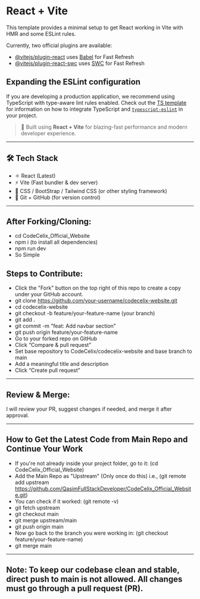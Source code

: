 # React + Vite

This template provides a minimal setup to get React working in Vite with HMR and some ESLint rules.

Currently, two official plugins are available:

- [@vitejs/plugin-react](https://github.com/vitejs/vite-plugin-react/blob/main/packages/plugin-react) uses [Babel](https://babeljs.io/) for Fast Refresh
- [@vitejs/plugin-react-swc](https://github.com/vitejs/vite-plugin-react/blob/main/packages/plugin-react-swc) uses [SWC](https://swc.rs/) for Fast Refresh

## Expanding the ESLint configuration

If you are developing a production application, we recommend using TypeScript with type-aware lint rules enabled. Check out the [TS template](https://github.com/vitejs/vite/tree/main/packages/create-vite/template-react-ts) for information on how to integrate TypeScript and [`typescript-eslint`](https://typescript-eslint.io) in your project.

> 🚀 Built using **React + Vite** for blazing-fast performance and modern developer experience.

---

## 🛠️ Tech Stack

- ⚛️ React (Latest)
- ⚡ Vite (Fast bundler & dev server)
- 🎨 CSS / BootStrap / Tailwind CSS (or other styling framework)
- 🔗 Git + GitHub (for version control)

---

## After Forking/Cloning:
- cd CodeCelix_Official_Website
- npm i (to install all dependencies)
- npm run dev
- So Simple

## Steps to Contribute:
- Click the "Fork" button on the top right of this repo to create a copy under your GitHub account.
- git clone https://github.com/your-username/codecelix-website.git
- cd codecelix-website
- git checkout -b feature/your-feature-name (your branch)
- git add .
- git commit -m "feat: Add navbar section"
- git push origin feature/your-feature-name
- Go to your forked repo on GitHub
- Click “Compare & pull request”
- Set base repository to CodeCelix/codecelix-website and base branch to main
- Add a meaningful title and description
- Click “Create pull request”

---

## Review & Merge:
I will review your PR, suggest changes if needed, and merge it after approval.

---

## How to Get the Latest Code from Main Repo and Continue Your Work
- If you're not already inside your project folder, go to it: (cd CodeCelix_Official_Website)
- Add the Main Repo as "Upstream" (Only once do this) i.e., (git remote add upstream https://github.com/QasimFullStackDeveloper/CodeCelix_Official_Website.git)
- You can check if it worked: (git remote -v)
- git fetch upstream
- git checkout main
- git merge upstream/main
- git push origin main
- Now go back to the branch you were working in: (git checkout feature/your-feature-name)
- git merge main

---

## Note: To keep our codebase clean and stable, direct push to main is not allowed. All changes must go through a pull request (PR).
